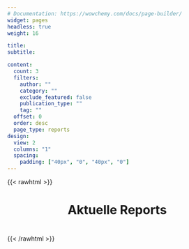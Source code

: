 ```yaml
---
# Documentation: https://wowchemy.com/docs/page-builder/
widget: pages
headless: true
weight: 16

title:
subtitle:

content:
  count: 3
  filters:
    author: ""
    category: ""
    exclude_featured: false
    publication_type: ""
    tag: ""
  offset: 0
  order: desc
  page_type: reports
design:
  view: 2
  columns: "1"
  spacing:
    padding: ["40px", "0", "40px", "0"]
---
```


{{< rawhtml >}}

<div style="display:block; text-align:center; margin-bottom: 40px">
  <h1>Aktuelle Reports</h1>
</div>
{{< /rawhtml >}}
